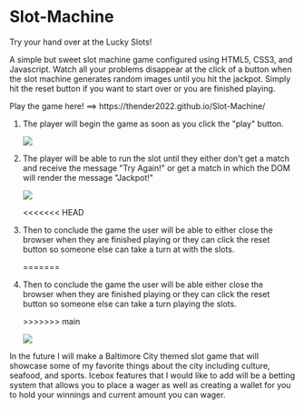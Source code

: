 <h1>Slot-Machine</h1>

<heading>Try your hand over at the Lucky Slots!</heading>

<p>A simple but sweet slot machine game configured using HTML5, CSS3, and Javascript. Watch all your problems disappear at the click of a button when the slot machine generates random images until you hit the jackpot. Simply hit the reset button if you want to start over or you are finished playing.</p>

<p>Play the game here! ==> https://thender2022.github.io/Slot-Machine/</p>

<ol>
<li><p>The player will begin the game as soon as you click the "play" button.</p></li>

<a href="https://lh3.googleusercontent.com/UHtxqXzWY58b5jgyhSSwcoE4Exr9o34vj6sHqqy2CG9l9BaCTXXHEajwwJ_5CQBVyMHJbogrskuhAFmsU0rqcgzlGtg4pF_9hFGHOaedEBif_XwHH6gSBdeYqdL6c41_XgQRGLFy=w2400?source=screenshot.guru"> <img src="https://lh3.googleusercontent.com/UHtxqXzWY58b5jgyhSSwcoE4Exr9o34vj6sHqqy2CG9l9BaCTXXHEajwwJ_5CQBVyMHJbogrskuhAFmsU0rqcgzlGtg4pF_9hFGHOaedEBif_XwHH6gSBdeYqdL6c41_XgQRGLFy=w600-h315-p-k" /> </a>

<li><p>The player will be able to run the slot until they either don't get a match and receive the message "Try Again!" or get a match in which the DOM will render the message "Jackpot!"</p></li>

<a href="https://lh3.googleusercontent.com/_NG2m94PEZhPC3p4zDBk5fmPPfasJcGlnzNPDp7nEnhwWGonxbYppym_S7IFJ_OVTlC8kncg5eV8lhJVFHZmb8m_gVIRx8g8LISxkpL5DaaV-TTHRsfOqj2rTtW8eyV4vZguNkVF=w2400?source=screenshot.guru"> <img src="https://lh3.googleusercontent.com/_NG2m94PEZhPC3p4zDBk5fmPPfasJcGlnzNPDp7nEnhwWGonxbYppym_S7IFJ_OVTlC8kncg5eV8lhJVFHZmb8m_gVIRx8g8LISxkpL5DaaV-TTHRsfOqj2rTtW8eyV4vZguNkVF=w600-h315-p-k" /> </a>

<<<<<<< HEAD
<li><p>Then to conclude the game the user will be able to either close the browser when they are finished playing or they can click the reset button so someone else can take a turn at with the slots.</p></li>
=======
<li><p>Then to conclude the game the user will be able either close the browser when they are finished playing or they can click the reset button so someone else can take a turn playing the slots.</p></li>
>>>>>>> main

<a href="https://lh3.googleusercontent.com/3PQasdzax5GwHmxOEGIabktTWMppDwz4AyA6ARUqjgFN4G-S543Xd3Jnc_0gxgK12-BuYQBDSlO9M6qtb3LR9CFBuWQvQQVHAEYD2pMVK7qUhn6CiTvLBbhX8K0j4Zs071-ihpIl=w2400?source=screenshot.guru"> <img src="https://lh3.googleusercontent.com/3PQasdzax5GwHmxOEGIabktTWMppDwz4AyA6ARUqjgFN4G-S543Xd3Jnc_0gxgK12-BuYQBDSlO9M6qtb3LR9CFBuWQvQQVHAEYD2pMVK7qUhn6CiTvLBbhX8K0j4Zs071-ihpIl=w600-h315-p-k" /> </a>
</ol>

<p>In the future I will make a Baltimore City themed slot game that will showcase some of my favorite things about the city including culture, seafood, and sports. Icebox features that I would like to add will be a betting system that allows you to place a wager as well as creating a wallet for you to hold your winnings and current amount you can wager.</p>


